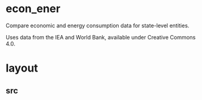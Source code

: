 # econ_ener
 Compare economic and energy consumption data for state-level entities.

 Uses data from the IEA and World Bank, available under Creative Commons 4.0.

# layout
## src
